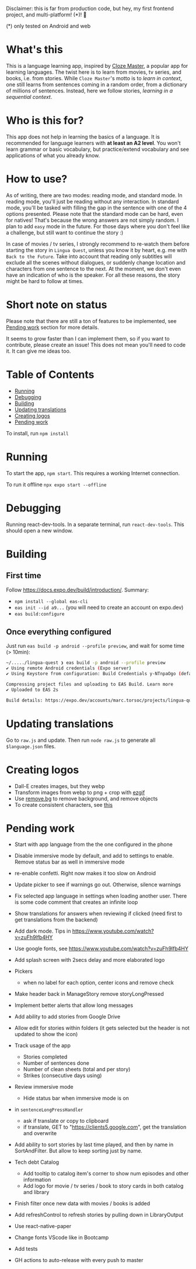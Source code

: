 Disclaimer: this is far from production code, but hey, my first frontend project, and multi-platform! (*)! 💪

(*) only tested on Android and web

# What's this

This is a language learning app, inspired by [Cloze Master](https://www.clozemaster.com/), a popular app for learning languages. The twist here is to learn from movies, tv series, and books, i.e. from stories. While `Cloze Master`'s motto is to *learn in context*, one still learns from sentences coming in a random order, from a dictionary of millions of sentences. Instead, here we follow stories, *learning in a sequential context*.

# Who is this for?

This app does not help in learning the basics of a language. It is recommended for language learners with **at least an A2 level**. You won't learn grammar or basic vocabulary, but practice/extend vocabulary and see applications of what you already know.

# How to use?

As of writing, there are two modes: reading mode, and standard mode. In reading mode, you'll just be reading without any interaction. In standard mode, you'll be tasked with filling the gap in the sentence with one of the 4 options presented. Please note that the standard mode can be hard, even for natives! That's because the wrong answers are not simply random. I plan to add `easy` mode in the future. For those days where you don't feel like a challenge, but still want to continue the story :)

In case of movies / tv series, I strongly recommend to re-watch them before starting the story in `Lingua Quest`, unless you know it by heart, e.g. me with `Back to the Future`. Take into account that reading only subtitles will exclude all the scenes without dialogues, or suddenly change location and characters from one sentence to the next. At the moment, we don't even have an indication of who is the speaker. For all these reasons, the story might be hard to follow at times. 

# Short note on status

Please note that there are still a ton of features to be implemented, see [Pending work](#pending-work) section for more details.

It seems to grow faster than I can implement them, so if you want to contribute, please create an issue! This does not mean you'll need to code it. It can give me ideas too.

# Table of Contents

- [Running](#running)
- [Debugging](#debugging)
- [Building](#building)
- [Updating translations](#updating-translations)
- [Creating logos](#creating-logos)
- [Pending work](#pending-work)

To install, run `npm install`

# Running

To start the app, `npm start`. This requires a working Internet connection.

To run it offline `npx expo start --offline`

# Debugging
Running react-dev-tools. In a separate terminal, run `react-dev-tools`. This should open a new window.

# Building

## First time

Follow https://docs.expo.dev/build/introduction/. Summary:

* `npm install --global eas-cli`
* `eas init --id a9...` (you will need to create an account on expo.dev)
* `eas build:configure`

## Once everything configured

Just run `eas build -p android --profile preview`, and wait for some time (> 10min):
```bash
~/...../lingua-quest ❯ eas build -p android --profile preview
✔ Using remote Android credentials (Expo server)
✔ Using Keystore from configuration: Build Credentials y-NTnpaOgo (default)

Compressing project files and uploading to EAS Build. Learn more
✔ Uploaded to EAS 2s

Build details: https://expo.dev/accounts/marc.torsoc/projects/lingua-quest/builds/cb2dfa67-5f3e-4b45-afd6-6afcbc8ecfc0
```

# Updating translations

Go to `raw.js` and update. Then run `node raw.js` to generate all `$language.json` files.

# Creating logos

* Dall-E creates images, but they webp
* Transform images from webp to png + crop with [ezgif](https://ezgif.com/webp-to-png)
* Use [remove.bg](https://www.remove.bg/) to remove background, and remove objects
* To create consistent characters, see [this](https://www.youtube.com/watch?v=Sc2f2oTaR7U)

# Pending work

- Start with app language from the the one configured in the phone
- Disable immersive mode by default, and add to settings to enable. Remove status bar as well in immersive mode
- re-enable confetti. Right now makes it too slow on Android
- Update picker to see if warnings go out. Otherwise, silence warnings
- Fix selected app language in settings when loading another user. There
is some code comment that creates an infinite loop
- Show translations for answers when reviewing if clicked
(need first to get translations from the backend)
- Add dark mode. Tips in https://www.youtube.com/watch?v=zuFh9lfb4HY
- Use google fonts, see https://www.youtube.com/watch?v=zuFh9lfb4HY
- Add splash screen with 2secs delay and more elaborated logo
- Pickers
    - when no label for each option, center icons and remove check

- Make header back in ManageStory remove storyLongPressed
- Implement better alerts that allow long messages
- Add ability to add stories from Google Drive
- Allow edit for stories within folders (it gets selected but the header is not updated to show the icon)
- Track usage of the app
    - Stories completed
    - Number of sentences done
    - Number of clean sheets (total and per story)
    - Strikes (consecutive days using)

- Review immersive mode
    - Hide status bar when immersive mode is on
- in `sentenceLongPressHandler`
    - ask if translate or copy to clipboard
    - if translate, GET to "https://clients5.google.com", get the translation and overwrite
- Add ability to sort stories by last time played, and then by name in SortAndFilter. But allow to keep sorting just by name.

- Tech debt Catalog
    - Add tooltip to catalog item's corner to show num episodes and other information
    - Add logo for movie / tv series / book to story cards in both catalog and library
- Finish filter once new data with movies / books is added
- Add refreshControl to refresh stories by pulling down in LibraryOutput
- Use react-native-paper
- Change fonts VScode like in Bootcamp
- Add tests
- GH actions to auto-release with every push to master


